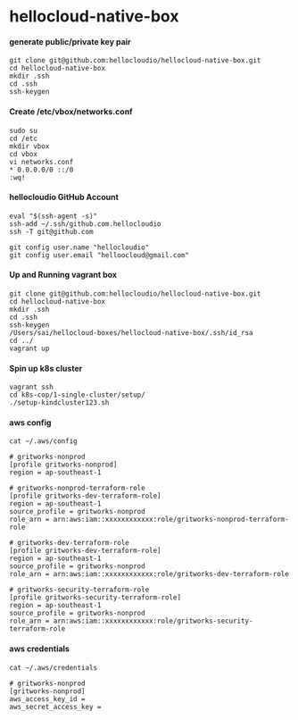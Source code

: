 # hellocloud-native-box

#### generate public/private key pair
```
git clone git@github.com:hellocloudio/hellocloud-native-box.git
cd hellocloud-native-box
mkdir .ssh
cd .ssh
ssh-keygen
```
#### Create /etc/vbox/networks.conf
```
sudo su
cd /etc
mkdir vbox
cd vbox
vi networks.conf
* 0.0.0.0/0 ::/0
:wq!
```

#### hellocloudio GitHub Account
```
eval "$(ssh-agent -s)"
ssh-add ~/.ssh/github.com.hellocloudio
ssh -T git@github.com

git config user.name "hellocloudio"
git config user.email "helloocloud@gmail.com"
```

#### Up and Running vagrant box
```
git clone git@github.com:hellocloudio/hellocloud-native-box.git
cd hellocloud-native-box
mkdir .ssh
cd .ssh
ssh-keygen
/Users/sai/hellocloud-boxes/hellocloud-native-box/.ssh/id_rsa
cd ../
vagrant up
```

#### Spin up k8s cluster
```
vagrant ssh
cd k8s-cop/1-single-cluster/setup/
./setup-kindcluster123.sh
```

#### aws config
```
cat ~/.aws/config
```

```
# gritworks-nonprod
[profile gritworks-nonprod]
region = ap-southeast-1

# gritworks-nonprod-terraform-role
[profile gritworks-dev-terraform-role]
region = ap-southeast-1
source_profile = gritworks-nonprod
role_arn = arn:aws:iam::xxxxxxxxxxxx:role/gritworks-nonprod-terraform-role

# gritworks-dev-terraform-role
[profile gritworks-dev-terraform-role]
region = ap-southeast-1
source_profile = gritworks-nonprod
role_arn = arn:aws:iam::xxxxxxxxxxxx:role/gritworks-dev-terraform-role

# gritworks-security-terraform-role
[profile gritworks-security-terraform-role]
region = ap-southeast-1
source_profile = gritworks-nonprod
role_arn = arn:aws:iam::xxxxxxxxxxxx:role/gritworks-security-terraform-role

```
#### aws credentials
```
cat ~/.aws/credentials
```
```
# gritworks-nonprod
[gritworks-nonprod]
aws_access_key_id =
aws_secret_access_key =
```
